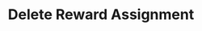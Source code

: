 ---
title: Delete Reward Assignment
type: endpoint
category: 639ba2628407100061f5faac
slug: delete-reward-assignment-1
parentDoc: 639ba2658407100061f5fab6
hidden: false
order: 38
---